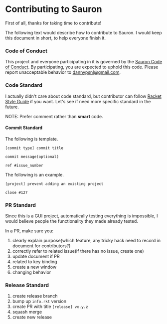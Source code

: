 # Contributing to Sauron

First of all, thanks for taking time to contribute!

The following text would describe how to contribute to Sauron. I would keep this document in short, to help everyone finish it.

### Code of Conduct

This project and everyone participating in it is governed by the [Sauron Code of Conduct](https://github.com/racket-tw/sauron/blob/master/CODE_OF_CONDUCT.md).
By participating, you are expected to uphold this code. Please report unacceptable behavior to dannypsnl@gmail.com.

### Code Standard

I actually didn't care about code standard, but contributor can follow [Racket Style Guide](https://docs.racket-lang.org/style/index.html) if you want.
Let's see if need more specific standard in the future.

NOTE: Prefer comment rather than **smart** code.

#### Commit Standard

The following is template.

```
[commit type] commit title

commit message(optional)

ref #issue_number
```

The following is an example.

```
[project] prevent adding an existing project 

close #127
```

### PR Standard

Since this is a GUI project, automatically testing everything is impossible, I would believe people the functionality they made already tested.

In a PR, make sure you:

1. clearly explain purpose(which feature, any tricky hack need to record in document for contributors?)
2. correctly refer to related issue(if there has no issue, create one)
3. update document if PR
  1. related to key binding
  2. create a new window
  3. changing behavior

### Release Standard

1. create release branch
2. bump up `info.rkt` version
3. create PR with title `[release] vx.y.z`
4. squash merge
5. create new release

